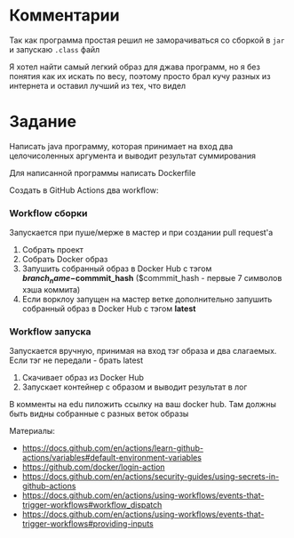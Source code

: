 # Комментарии

Так как программа простая решил не заморачиваться со сборкой в `jar` и запускаю `.class` файл

Я хотел найти самый легкий образ для джава программ, но я без понятия как их искать по весу, поэтому просто брал кучу разных из интернета и оставил лучший из тех, что видел  




# Задание

Написать java программу, которая принимает на вход два целочисоленных аргумента и выводит результат суммирования

Для написанной программы написать Dockerfile 

Создать в GitHub Actions два workflow:

### Workflow сборки
Запускается при пуше/мерже в мастер и при создании pull request'а 
1) Собрать проект
2) Собрать Docker образ
3) Запушить собранный образ в Docker Hub с тэгом **$branch_name-$commmit_hash** ($commmit_hash - первые 7 символов хэша коммита)
4) Если ворклоу запущен на мастер ветке дополнительно запушить собранный образ в Docker Hub с тэгом **latest**


### Workflow запуска
Запускается вручную, принимая на вход тэг образа и два слагаемых. Если тэг не передали - брать latest
1) Скачивает образ из Docker Hub
2) Запускает контейнер с образом и выводит результат в лог


В комменты на edu пиложить ссылку на ваш docker hub. Там должны быть видны собранные с разных веток образы 


Материалы:

+ https://docs.github.com/en/actions/learn-github-actions/variables#default-environment-variables
+ https://github.com/docker/login-action
+ https://docs.github.com/en/actions/security-guides/using-secrets-in-github-actions
+ https://docs.github.com/en/actions/using-workflows/events-that-trigger-workflows#workflow_dispatch
+ https://docs.github.com/en/actions/using-workflows/events-that-trigger-workflows#providing-inputs
